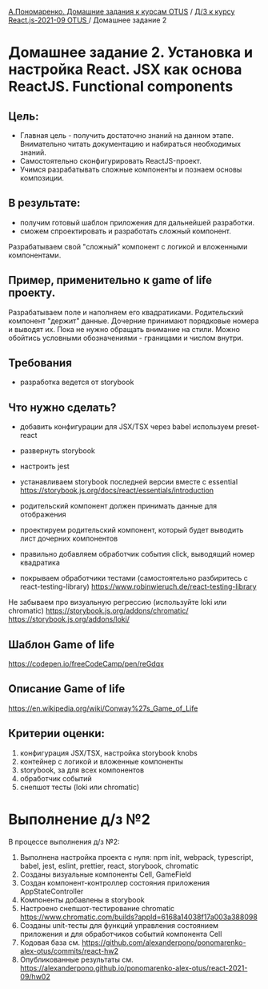 [А.Пономаренко. Домашние задания к курсам OTUS](../../README.md) / [Д/З к курсу React.js-2021-09 OTUS ](../README.md) / Домашнее задание 2

# Домашнее задание 2. Установка и настройка React. JSX как основа ReactJS. Functional components

## Цель:

* Главная цель - получить достаточно знаний на данном этапе. Внимательно читать документацию и набираться необходимых знаний.
* Самостоятельно сконфигурировать ReactJS-проект.
* Учимся разрабатывать сложные компоненты и познаем основы композиции.

## В результате:

* получим готовый шаблон приложения для дальнейшей разработки.
* сможем спроектировать и разработать сложный компонент.

Разрабатываем свой "сложный" компонент с логикой и вложенными компонентами.

## Пример, применительно к game of life проекту.

Разрабатываем поле и наполняем его квадратиками. Родительский компонент "держит" данные. Дочерние принимают порядковые номера и выводят их.
Пока не нужно обращать внимание на стили. Можно обойтись условными обозначениями - границами и числом внутри.

## Требования

* разработка ведется от storybook

## Что нужно сделать?

* добавить конфигурации для JSX/TSX через babel используем preset-react

* развернуть storybook

* настроить jest

* устанавливаем storybook последней версии вместе с essential
https://storybook.js.org/docs/react/essentials/introduction

* родительский компонент должен принимать данные для отображения

* проектируем родительский компонент, который будет выводить лист дочерних компонентов

* правильно добавляем обработчик события click, выводящий номер квадратика

* покрываем обработчики тестами (самостоятельно разбиритесь с react-testing-library)
https://www.robinwieruch.de/react-testing-library

Не забываем про визуальную регрессию (используйте loki или chromatic)
https://storybook.js.org/addons/chromatic/
https://storybook.js.org/addons/loki/

## Шаблон Game of life
https://codepen.io/freeCodeCamp/pen/reGdqx

## Описание Game of life
https://en.wikipedia.org/wiki/Conway%27s_Game_of_Life

## Критерии оценки:

1. конфигурация JSX/TSX, настройка storybook knobs
2. контейнер с логикой и вложенные компоненты
3. storybook, за для всех компонентов
4. обработчик событий
5. снепшот тесты (loki или chromatic)


# Выполнение д/з №2

В процессе выполнения д/з №2:
1. Выполнена настройка проекта с нуля: npm init, webpack, typescript, babel, jest, eslint, prettier, react, storybook, chromatic
2. Созданы визуальные компоненты Cell, GameField
3. Создан компонент-контроллер состояния приложения AppStateController
4. Компоненты добавлены в storybook
5. Настроено снепшот-тестирование chromatic https://www.chromatic.com/builds?appId=6168a14038f17a003a388098
6. Созданы unit-тесты для функций управления состоянием приложения и для обработчиков событий компонента Cell
7. Кодовая база см. https://github.com/alexanderpono/ponomarenko-alex-otus/commits/react-hw2
8. Опубликованные результаты см. https://alexanderpono.github.io/ponomarenko-alex-otus/react-2021-09/hw02